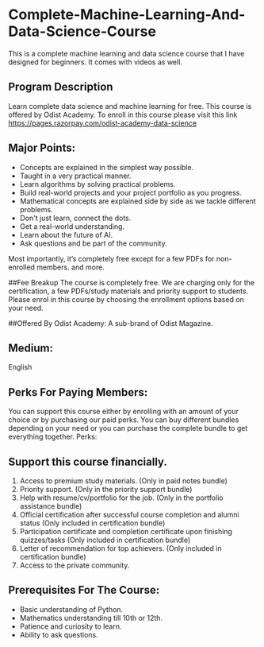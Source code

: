 # Complete-Machine-Learning-And-Data-Science-Course
This is a complete machine learning and data science course that I have designed for beginners. It comes with videos as well. 

## Program Description 
Learn complete data science and machine learning for free. This course is offered by Odist Academy. 
To enroll in this course please visit this link https://pages.razorpay.com/odist-academy-data-science

## Major Points: 
- Concepts are explained in the simplest way possible. 
- Taught in a very practical manner. 
- Learn algorithms by solving practical problems. 
- Build real-world projects and your project portfolio as you progress. 
- Mathematical concepts are explained side by side as we tackle different problems. 
- Don't just learn, connect the dots. 
- Get a real-world understanding. 
- Learn about the future of AI. 
- Ask questions and be part of the community. 

Most importantly, it’s completely free except for a few PDFs for non-enrolled members. 
and more. 

##Fee Breakup 
The course is completely free. We are charging only for the certification, a few PDFs/study materials and priority support to students. Please enrol in this course by choosing the enrollment options based on your need. 

##Offered By
Odist Academy: A sub-brand of Odist Magazine. 

## Medium: 
English

## Perks For Paying Members: 
You can support this course either by enrolling with an amount of your choice or by purchasing our paid perks. You can buy different bundles depending on your need or you can purchase the complete bundle to get everything together. Perks: 

## Support this course financially.
1. Access to premium study materials. (Only in paid notes bundle)
2. Priority support. (Only in the priority support bundle)
3. Help with resume/cv/portfolio for the job. (Only in the portfolio assistance bundle)
4. Official certification after successful course completion and  alumni status (Only included in certification bundle)
5. Participation certificate and completion certificate upon finishing quizzes/tasks (Only included in certification bundle)
6. Letter of recommendation for top achievers. (Only included in certification bundle)
7. Access to the private community. 


## Prerequisites For The Course:
- Basic understanding of Python. 
- Mathematics understanding till 10th or 12th. 
- Patience and curiosity to learn. 
- Ability to ask questions. 

